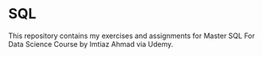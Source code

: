 # SQL

This repository contains my exercises and assignments for Master SQL For Data Science Course by Imtiaz Ahmad via Udemy.
